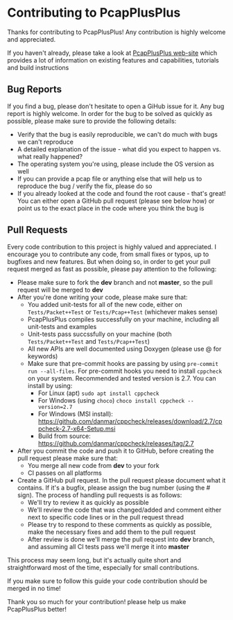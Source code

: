 # Contributing to PcapPlusPlus

Thanks for contributing to PcapPlusPlus! Any contribution is highly welcome and appreciated.

If you haven't already, please take a look at [PcapPlusPlus web-site](https://pcapplusplus.github.io) which provides a lot of information on existing features and capabilities, tutorials and build instructions

## Bug Reports

If you find a bug, please don't hesitate to open a GiHub issue for it. Any bug report is highly welcome. In order for the bug to be solved as quickly as possible, please make sure to provide the following details:
- Verify that the bug is easily reproducible, we can't do much with bugs we can't reproduce
- A detailed explanation of the issue - what did you expect to happen vs. what really happened?
- The operating system you're using, please include the OS version as well
- If you can provide a pcap file or anything else that will help us to reproduce the bug / verify the fix, please do so
- If you already looked at the code and found the root cause - that's great! You can either open a GitHub pull request (please see below how) or point us to the exact place in the code where you think the bug is

## Pull Requests

Every code contribution to this project is highly valued and appreciated. I encourage you to contribute any code, from small fixes or typos, up to bugfixes and new features. But when doing so, in order to get your pull request merged as fast as possible, please pay attention to the following:
- Please make sure to fork the **dev** branch and not **master**, so the pull request will be merged to **dev**
- After you're done writing your code, please make sure that:
   - You added unit-tests for all of the new code, either on `Tests/Packet++Test` or `Tests/Pcap++Test` (whichever makes sense)
   - PcapPlusPlus compiles successfully on your machine, including all unit-tests and examples
   - Unit-tests pass succssfully on your machine (both `Tests/Packet++Test` and `Tests/Pcap++Test`)
   - All new APIs are well documented using Doxygen (please use @ for keywords)
   - Make sure that pre-commit hooks are passing by using `pre-commit run --all-files`. For pre-commit hooks you need to install `cppcheck` on your system. Recommended and tested version is 2.7. You can install by using:
     - For Linux (apt) `sudo apt install cppcheck`
     - For Windows (using `choco`) `choco install cppcheck --version=2.7`
     - For Windows (MSI install): https://github.com/danmar/cppcheck/releases/download/2.7/cppcheck-2.7-x64-Setup.msi
     - Build from source: https://github.com/danmar/cppcheck/releases/tag/2.7
- After you commit the code and push it to GitHub, before creating the pull request please make sure that:
   - You merge all new code from **dev** to your fork
   - CI passes on all platforms
- Create a GitHub pull request. In the pull request please document what it contains. If it's a bugfix, please assign the bug number (using the # sign). The process of handling pull requests is as follows:
   - We'll try to review it as quickly as possible
   - We'll review the code that was changed/added and comment either next to specific code lines or in the pull request thread
   - Please try to respond to these comments as quickly as possible, make the necessary fixes and add them to the pull request
   - After review is done we'll merge the pull request into **dev** branch, and assuming all CI tests pass we'll merge it into **master**

This process may seem long, but it's actually quite short and straightforward most of the time, especially for small contributions.

If you make sure to follow this guide your code contribution should be merged in no time!

Thank you so much for your contribution! please help us make PcapPlusPlus better!
